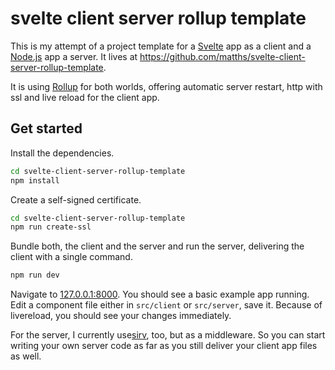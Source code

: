 
# svelte client server rollup template

This is my attempt of a project template for a [Svelte](https://svelte.dev) app as a client and a [Node.js](https://nodejs.org/) app a server. It lives at https://github.com/matths/svelte-client-server-rollup-template.

It is using [Rollup](https://rollupjs.org/) for both worlds, offering automatic server restart, http with ssl and live reload for the client app.

## Get started

Install the dependencies.

```bash
cd svelte-client-server-rollup-template
npm install
```

Create a self-signed certificate.

```bash
cd svelte-client-server-rollup-template
npm run create-ssl
```

Bundle both, the client and the server and run the server, delivering the client with a single command.

```bash
npm run dev
```

Navigate to [127.0.0.1:8000](http://127.0.0.1:8000). You should see a basic example app running. Edit a component file either in `src/client` or `src/server`, save it.
Because of livereload, you should see your changes immediately.

For the server, I currently use[sirv](https://github.com/lukeed/sirv), too, but as a middleware. So you can start writing your own server code as far as you still deliver your client app files as well.

